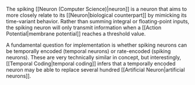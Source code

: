 The spiking [[Neuron (Computer Science)|neuron]] is a neuron that aims to more closely relate to its [[Neuron|biological counterpart]] by mimicking its time-variant behavior. Rather than summing integral or floating-point inputs, the spiking neuron will only transmit information when a [[Action Potential|membrane potential]] reaches a threshold value.

A fundamental question for implementation is whether spiking neurons can be temporally encoded (temporal neurons) or rate-encoded (spiking neurons). These are very technically similar in concept, but interestingly, [[Temporal Coding|temporal coding]] infers that a temporally encoded neuron may be able to replace several hundred [[Artificial Neuron|artificial neurons]].


